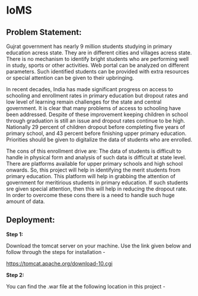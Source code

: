 # IoMS

## Problem Statement:
Gujrat government has nearly 9 million students studying in primary education acress state. They are in different cities and villages acress state. There is no mechanism to identify bright students who are performing well in study, sports or other activities. Web portal can be analyzed on different parameters. Such identified students can be provided with extra resources or special attention can be given to their upbringing.

In recent decades, India has made significant progress on access to schooling and enrollment rates in primary education but dropout rates and low level of learning remain challenges for the state and central government. It is clear that many problems of access to schooling have been addressed. Despite of these improvement keeping children in school through graduation is still an issue and dropout rates continue to be high. Nationally 29 percent of children dropout before completing five years of primary school, and 43 percent before finishing upper primary education. Priorities should be given to digitalize the data of students who are enrolled.

The cons of this enrollment drive are: The data of students is difficult to handle in physical form and analysis of such data is difficult at state level. There are platforms available for upper primary schools and high school onwards. So, this project will help in identifying the merit students from primary education. This platform will help in grabbing the attention of government for meritirious students in primary education. If such students sre given special attention, then this will help in reducing the dropout rate. In order to overcome these cons there is a need to handle such huge amount of data.

## Deployment:
**Step 1:**

Download the tomcat server on your machine. Use the link given below and follow through the steps for installation -

https://tomcat.apache.org/download-10.cgi

**Step 2:**

You can find the .war file at the following location in this project - 
